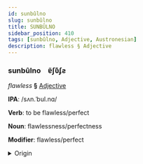 ```yaml
---
id: sunbûlno
slug: sunbûlno
title: SUNBÛLNO
sidebar_position: 410
tags: [sunbûlno, Adjective, Austronesian]
description: flawless § Adjective
---
```


### sunbûlno&emsp;<span kind="abugida">ɐ̃ʃʋ͊ʄƨ</span>

*flawless* **§** [Adjective](../../tags/Adjective)

**IPA**: /sʌn.ˈbul.nɑ/

**Verb**: to be flawless/perfect

**Noun**: flawlessness/perfectness

**Modifier**: flawless/perfect

<details>
    <summary>Origin</summary>
    Indonesian sêmpurna /səm.pur.na/<br/>
    <em>Austronesian Language Family</em>
</details>